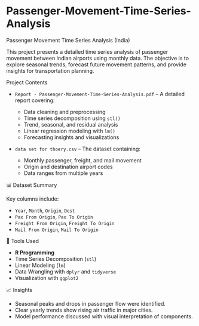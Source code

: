 # Passenger-Movement-Time-Series-Analysis
Passenger Movement Time Series Analysis (India)

This project presents a detailed time series analysis of passenger movement between Indian airports using monthly data. The objective is to explore seasonal trends, forecast future movement patterns, and provide insights for transportation planning.

 Project Contents

- `Report - Passenger-Movement-Time-Series-Analysis.pdf` – A detailed report covering:
  - Data cleaning and preprocessing  
  - Time series decomposition using `stl()`  
  - Trend, seasonal, and residual analysis  
  - Linear regression modeling with `lm()`  
  - Forecasting insights and visualizations  

- `data set for thoery.csv` – The dataset containing:
  - Monthly passenger, freight, and mail movement  
  - Origin and destination airport codes  
  - Data ranges from multiple years

📊 Dataset Summary

Key columns include:
- `Year`, `Month`, `Origin`, `Dest`
- `Pax From Origin`, `Pax To Origin`
- `Freight From Origin`, `Freight To Origin`
- `Mail From Origin`, `Mail To Origin`

🔧 Tools Used

- **R Programming**  
- Time Series Decomposition (`stl`)  
- Linear Modeling (`lm`)  
- Data Wrangling with `dplyr` and `tidyverse`  
- Visualization with `ggplot2`

📈 Insights

- Seasonal peaks and drops in passenger flow were identified.
- Clear yearly trends show rising air traffic in major cities.
- Model performance discussed with visual interpretation of components.
